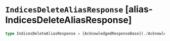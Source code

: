 # `IndicesDeleteAliasResponse` [alias-IndicesDeleteAliasResponse]
```typescript
type IndicesDeleteAliasResponse = [AcknowledgedResponseBase](./AcknowledgedResponseBase.md);
```
